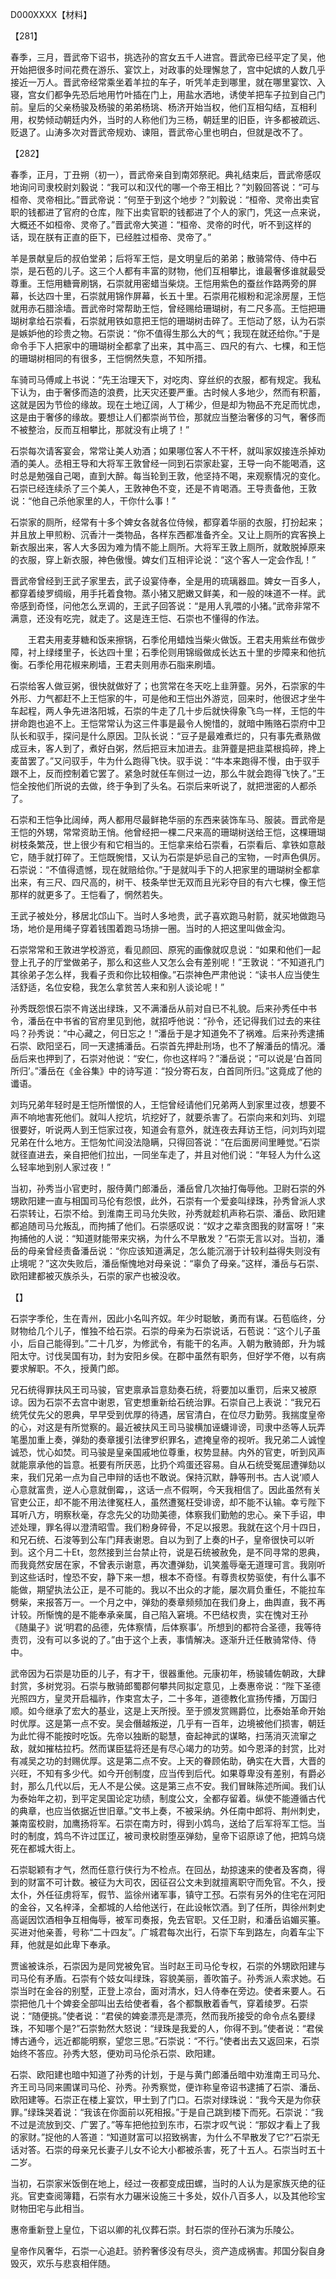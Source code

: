 D000XXXX【材料】

【281】

春季，三月，晋武帝下诏书，挑选孙的宫女五千人进宫。晋武帝已经平定了吴，他开始把很多时间花费在游乐、宴饮上，对政事的处理懈怠了，宫中妃嫔的人数几乎接近一万人。晋武帝经常乘坐着羊拉的车子，听凭羊走到哪里，就在哪里宴饮、入寝，宫女们都争先恐后地用竹叶插在门上，用盐水洒地，诱使羊把车子拉到自己门前。皇后的父亲杨骏及杨骏的弟弟杨珧、杨济开始当权，他们互相勾结，互相利用，权势倾动朝廷内外，当时的人称他们为三杨，朝廷里的旧臣，许多都被疏远、贬退了。山涛多次对晋武帝规劝、谏阻，晋武帝心里也明白，但就是改不了。

【282】

春季，正月，丁丑朔（初一），晋武帝亲自到南郊祭祀。典礼结束后，晋武帝感叹地询问司隶校尉刘毅说：“我可以和汉代的哪一个帝王相比？”刘毅回答说：“可与桓帝、灵帝相比。”晋武帝说：“何至于到这个地步？”刘毅说：“桓帝、灵帝出卖官职的钱都进了官府的仓库，陛下出卖官职的钱都进了个人的家门，凭这一点来说，大概还不如桓帝、灵帝了。”晋武帝大笑道：“桓帝、灵帝的时代，听不到这样的话，现在朕有正直的臣下，已经胜过桓帝、灵帝了。”



羊是景献皇后的叔伯堂弟；后将军王恺，是文明皇后的弟弟；散骑常侍、侍中石崇，是石苞的儿子。这三个人都有丰富的财物，他们互相攀比，谁最奢侈谁就最受尊重。王恺用糖膏刷锅，石崇就用密蜡当柴烧。王恺用紫色的蚕丝作路两旁的屏幕，长达四十里，石崇就用锦作屏幕，长五十里。石崇用花椒粉和泥涂房屋，王恺就用赤石腊涂墙。晋武帝时常帮助王恺，曾经赐给珊瑚树，有二尺多高。王恺把珊瑚树拿给石崇看，石崇就用铁如意把王恺的珊瑚树击碎了。王恺动了怒，认为石崇是嫉妒他的珍贵之物。石崇说：“你不值得生那么大的气；我现在就还给你。”于是命令手下人把家中的珊瑚树全都拿了出来，其中高三、四尺的有六、七棵，和王恺的珊瑚树相同的有很多，王恺惘然失意，不知所措。

车骑司马傅咸上书说：“先王治理天下，对吃肉、穿丝织的衣服，都有规定。我私下认为，由于奢侈而造的浪费，比天灾还要严重。古时候人多地少，然而有积蓄，这就是因为节俭的缘故。现在土地辽阔，人丁稀少，但是却为物品不充足而忧虑，这是由于奢侈的缘故。要想让人们都崇尚节俭，那就应当整治奢侈的习气，奢侈而不被整治，反而互相攀比，那就没有止境了！”





石崇每次请客宴会，常常让美人劝酒；如果哪位客人不干杯，就叫家奴接连杀掉劝酒的美人。丞相王导和大将军王敦曾经一同到石崇家赴宴，王导一向不能喝酒，这时总是勉强自己喝，直到大醉。每当轮到王敦，他坚持不喝，来观察情况的变化。石崇已经连续杀了三个美人，王敦神色不变，还是不肯喝酒。王导责备他，王敦说：“他自己杀他家里的人，干你什么事！”

石崇家的厕所，经常有十多个婢女各就各位侍候，都穿着华丽的衣服，打扮起来；并且放上甲煎粉、沉香汁一类物品，各样东西都准备齐全。又让上厕所的宾客换上新衣服出来，客人大多因为难为情不能上厕所。大将军王敦上厕所，就敢脱掉原来的衣服，穿上新衣服，神色傲慢。婢女们互相评论说：“这个客人一定会作乱！”



晋武帝曾经到王武子家里去，武子设宴侍奉，全是用的琉璃器皿。婢女一百多人，都穿着绫罗绸缎，用手托着食物。蒸小猪又肥嫩又鲜美，和一般的味道不一样。武帝感到奇怪，问他怎么烹调的，王武子回答说：“是用人乳喂的小猪。”武帝非常不满意，还没有吃完，就走了。这是连王恺、石崇也不懂得的作法。

　　王君夫用麦芽糖和饭来擦锅，石季伦用蜡烛当柴火做饭。王君夫用紫丝布做步障，衬上绿缕里子，长达四十里；石季伦则用锦缎做成长达五十里的步障来和他抗衡。石季伦用花椒来刷墙，王君夫则用赤石脂来刷墙。

石崇给客人做豆粥，很快就做好了；也赏常在冬天吃上韭蓱虀。另外，石崇家的牛外形、力气都赶不上王恺家的牛，可是他和王恺出外游览，回来时，他很迟才坐牛车起程，两人争先进洛阳城，石崇的牛走了几十步后就快得象飞鸟一样，王恺的牛拼命跑也追不上。王恺常常认为这三件事是最令人惋惜的，就暗中贿赂石崇府中卫队长和驭手，探问是什么原因。卫队长说：“豆子是最难煮烂的，只有事先煮熟做成豆未，客人到了，煮好白粥，然后把豆末加进去。韭蓱虀是把韭菜根捣碎，搀上麦苗罢了。”又问驭手，牛为什么跑得飞快。驭手说：“牛本来跑得不慢，由于驭手跟不上，反而控制着它罢了。紧急时就任车侧过一边，那么牛就会跑得飞快了。”王恺全按他们所说的去做，终于争到了头名。石崇后来听说了，就把泄密的人都杀了。



石崇和王恺争比阔绰，两人都用尽最鲜艳华丽的东西来装饰车马、服装。晋武帝是王恺的外甥，常常资助王悄。他曾经把一棵二尺来高的珊瑚树送给王恺，这棵珊瑚树枝条繁茂，世上很少有和它相当的。王恺拿来给石崇看，石崇看后、拿铁如意敲它，随手就打碎了。王恺既惋惜，又认为石崇是妒忌自己的宝物，一时声色俱厉。石崇说：“不值得遗憾，现在就赔给你。”于是就叫手下的人把家里的珊瑚树全都拿出来，有三尺、四尺高的，树干、枝条举世无双而且光彩夺目的有六七棵，像王恺那样的就更多了。王恺看了，惘然若失。

王武子被处分，移居北邙山下。当时人多地贵，武子喜欢跑马射箭，就买地做跑马场，地价是用绳子穿着钱围着跑马场排一圈。当时的人把这里叫做金沟。

石崇常常和王敦进学校游览，看见颜回、原宪的画像就叹息说：“如果和他们一起登上孔子的厅堂做弟子，那么和这些人又怎么会有差别呢！”王敦说：“不知道孔门其徐弟子怎么样，我看子贡和你比较相像。”石崇神色严肃他说：“读书人应当使生活舒适，名位安稳，我怎么拿贫苦人来和别人谈论呢！”





孙秀既怨恨石崇不肯送出绿珠，又不满潘岳从前对自已不礼貌。后来孙秀任中书令，潘岳在中书省的官府里见到他，就招呼他说：“孙令，还记得我们过去的来往吗？孙秀说：“中心藏之，何日忘之！”潘岳于是才知道免不了祸难。后来孙秀逮捕石崇、欧阳坚石，同一天逮捕潘岳。石崇首先押赴刑场，也不了解潘岳的情况。潘岳后来也押到了，石崇对他说：“安仁，你也这样吗？”潘岳说；“可以说是‘白首同所归’。”潘岳在《金谷集》中的诗写道：“投分寄石友，白首同所归。”这竟成了他的谶语。



刘玙兄弟年轻时是王恺所憎恨的人，王恺曾经请他们兄弟两人到家里过夜，想要不声不响地害死他们。就叫人挖坑，坑挖好了，就要杀害了。石崇向来和刘玙、刘琨很要好，听说两人到王恺家过夜，知道会有意外，就连夜去拜访王恺，问刘玙刘琨兄弟在什么地方。王恺匆忙间没法隐瞒，只得回答说：“在后面房间里睡觉。”石崇就径直进去，亲自把他们拉出，一同坐车走了，并且对他们说：“年轻人为什么这么轻率地到别人家过夜！”





当初，孙秀当小官吏时，服侍黄门郎潘岳，潘岳曾几次抽打侮辱他。卫尉石崇的外甥欧阳建一直与相国司马伦有怨恨，此外，石崇有一个爱妾叫绿珠，孙秀曾派人求石崇转让，石崇不给。到淮南王司马允失败，孙秀就趁机声称石崇、潘岳、欧阳建都追随司马允叛乱，而拘捕了他们。石崇感叹说：“奴才之辈贪图我的财富呀！”来拘捕他的人说：“知道财能带来灾祸，为什么不早散发？”石崇无言以对。当初，潘岳的母亲曾经责备潘岳说：“你应该知道满足，怎么能沉溺于计较利益得失则没有止境呢？”这次失败后，潘岳惭愧地对母亲说：“辜负了母亲。”这样，潘岳与石崇、欧阳建都被灭族杀头，石崇的家产也被没收。



【】

石崇字季伦，生在青州，因此小名叫齐奴。年少时聪敏，勇而有谋。石苞临终，分财物给几个儿子，惟独不给石崇。石崇的母亲为石崇说话，石苞说：“这个儿子虽小，后自己能得到。”二十几岁，为修武令，有能干的名声。入朝为散骑郎，升为城阳太守。讨伐吴国有功，封为安阳乡侯。在郡中虽然有职务，但好学不倦，以有病要求解职。不久，授黄门郎。

兄石统得罪扶风王司马骏，官吏禀承旨意劾奏石统，将要加以重罚，后来又被原谅。因为石崇不去宫中谢恩，官吏想重新给石统治罪。石崇自己上表说：“我兄石统凭仗先父的恩典，早早受到优厚的待遇，居官清白，在位尽力勤劳。我揣度皇帝的心，对这是有所觉察的。最近被扶风王司马骏横加诬蠛诽谤，司隶中丞等人玩弄笔墨加重上奏，弹劾的奏章援引法律罗织罪名，遮掩皇帝的视听。我兄弟二人诚惶诚恐，忧心如焚。司马骏是皇亲国戚地位尊重，权势显赫。内外的官吏，听到风声就能禀承他的旨意。衹要有所厌恶，比扔个鸡蛋还容易。自从石统受冤屈遭弹劾以来，我们兄弟一点为自己申辩的话也不敢说。保持沉默，静等刑书。古人说‘顺人心意就富贵，逆人心意就倒霉，，这话一点不假啊，今天我相信了。因此虽然有关官吏公正，却不能不用法律冤枉人，虽然遭冤枉受诽谤，却不能不认输。幸亏陛下耳听八方，明察秋毫，存念先父的功勋美德，体察我们勤勉的忠心。亲下手诏，申述处理，罪名得以澄清昭雪。我们粉身碎骨，不足以报恩。我就在这个月十四日，和兄石统、石浚等到公车门拜表谢恩。自以为到了上奏的H子，皇帝很快可以听到。这个月二十Et，忽然接到兰台禁止符，说是石统被赦免，是不同寻常的恩典，而我竟然安居在家，不曾表示谢意，再次遭弹劾，讥笑羞辱毫无道理可言。我刚听到这些话时，惶恐不安，静下来一想，根本不奇怪。有尊贵权势驱使，有什么事不能做，期望执法公正，是不可能的。我以不出众的才能，屡次肩负重任，不能拉车劈柴，来报答万一。一个月之中，弹劾的奏章频频加在我们身上，曲舆直，我不再计较。所惭愧的是不能奉承亲属，自己陷入窘境。不巴结权贵，实在愧对王孙 《随巢子》说‘明君的品德，先体察情，后体察事’。所想到的都符合圣德，我等待责罚，没有可以多说的了。”由于这个上表，事情解决。逐渐升迁任散骑常侍、侍中。



武帝因为石崇是功臣的儿子，有才干，很器重他。元康初年，杨骏辅佐朝政，大肆封赏，多树党羽。石崇与散骑郎蜀郡何攀共同拟定意见，上奏惠帝说：“陛下圣德光照四方，皇灵开启福祚，作束宫太子，二十多年，道德教化宣扬传播，万国归顺。如今继承了宏大的基业，这是上天所授。至于颁发赏赐爵位，比泰始革命开始时优厚。这是第一点不安。吴会僭越叛逆，几乎有一百年，边境被他们损害，朝廷为此忙得不能按时吃饭。先帝以独断的聪慧，奋起神武的谋略，扫荡消灭流窜之敌，就如摧枯拉朽。然而谋臣猛将还是有尽心竭力的功劳。如今恩泽的封赏，比对有减吴之功的封赐优厚。这是第二点不安。上天的眷顾佑助，确实在大晋，大晋的兴旺，不知有多少代。如今开创制度，应当传到后代。如果尊卑没有差别，有爵必封，那么几代以后，无人不是公侯。这是第三点不安。我们冒昧陈述所闻。我们认为泰始年之初，到平定吴国论定功绩，制度公文，全都存留着。纵使不能遵循古代的典章，也应当依据近世旧章。”文书上奏，不被采纳。外任南中郎将、荆州刺史，兼南蛮校尉，加鹰扬将军。石崇在南方时，得到小鸩鸟，送给了后军将军工恺。当时的制度，鸩鸟不许过匡辽，被司隶校尉堕巫弹劾，皇帝下诏原谅了他，把鸩乌烧死在都城大街上。



石崇聪颖有才气，然而任意行侠行为不检点。在回丛，劫掠速来的使者及客商，得到的财富不可计数。被征为大司农，因征召公文未到就擅离职守而免官。不久，授太仆，外任征虏将军，假节、监徐州诸军事，镇守工邳。石崇有另外的住宅在河阳的金谷，又名梓泽，全都城的人给他送行，在此设帐饮酒。到了任所，舆徐州刺史高诞因饮酒相争互相侮辱，被军司奏报，免去官职。又任卫尉，和潘岳谄媚买箠。买进对他亲善，号称“二十四友”。广城君每次出行，石崇下车到路左，向着车尘下拜，他就是如此卑下奉承。





贾谧被诛杀，石崇因为是同党被免官。当时赵王司马伦专权，石崇的外甥欧阳建与司马伦有矛盾。石崇有个妓女叫绿珠，容貌美丽，善吹笛子。孙秀派人索求她。石崇当时在金谷的别墅，正登上凉台，面对清水，妇人侍奉在旁边。使者来要人。石崇把他几十个婢妾全部叫出去给使者看，各个都飘散着香气，穿着绫罗。石崇说：“随便挑。”使者说：“君侯的婢妾漂亮是漂亮，然而我所接受的命令点名要绿珠，不知哪个是?”石崇勃然大怒说：“绿珠是我爱的人，你得不到。”使者说：“君侯博古通今，远近都能明察，望您三思。”石崇说：“不行。”使者出去又返回来，石崇始终不答应。孙秀大怒，便劝司马伦杀石崇、欧阳建。



石崇、欧阳建也暗中知道了孙秀的计划，于是与黄门郎潘岳暗中劝淮南王司马允、齐王司马同来圃谋司马伦、孙秀。孙秀察觉，便诈称皇帝诏书逮捕了石崇、潘岳、欧阳建等。石崇正在楼上宴饮，甲士到了门口。石崇对绿珠说：“我今天是为你获罪。”绿珠哭着说：“我该在你面前以死相报。”于是自己跳到楼下而死。石崇说：“我不过是流放到交、广罢了。”等车把他拉到东市，石崇才叹气说：“那奴才看上了我的家财。”捉他的人答道：“知道财富可以招致祸害，为什么不早散发了它?”石崇无话对答。石崇的母亲兄长妻子儿女不论大小都被杀害，死了十五人。石崇当时五十二岁。

当初，石崇家米饭倒在地上，经过一夜都变成田螺，当时的人认为是家族灭绝的征兆。官吏查阅簿籍，石崇有水力碾米设施三十多处，奴仆八百多人，以及其他珍宝财物田宅与此相当。

惠帝重新登上皇位，下诏以卿的礼仪葬石崇。封石崇的侄孙石演为乐陵公。

皇帝作风奢华，石崇一心追赶。骄矜奢侈没有尽头，资产造成祸害。邦国分裂自身毁灭，欢乐与悲哀相伴随。